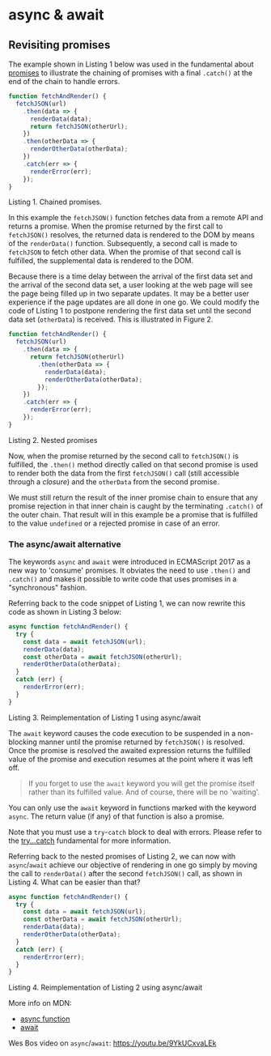 # async & await

## Revisiting promises

The example shown in Listing 1 below was used in the fundamental about [promises](./promises.md) to illustrate the chaining of promises with a final `.catch()` at the end of the chain to handle errors.

```js
function fetchAndRender() {
  fetchJSON(url)
    .then(data => {
      renderData(data);
      return fetchJSON(otherUrl);
    })
    .then(otherData => {
      renderOtherData(otherData);
    })
    .catch(err => {
      renderError(err);
    });
}
```

Listing 1. Chained promises.

In this example the `fetchJSON()` function fetches data from a remote API and returns a promise. When the promise returned by the first call to `fetchJSON()` resolves, the returned data is rendered to the DOM by means of the `renderData()` function. Subsequently, a second call is made to `fetchJSON` to fetch other data. When the promise of that second call is fulfilled, the supplemental data is rendered to the DOM.

Because there is a time delay between the arrival of the first data set and the arrival of the second data set, a user looking at the web page will see the page being filled up in two separate updates. It may be a better user experience if the page updates are all done in one go. We could modify the code of Listing 1 to postpone rendering the first data set until the second data set (`otherData`) is received. This is illustrated in Figure 2.

```js
function fetchAndRender() {
  fetchJSON(url)
    .then(data => {
      return fetchJSON(otherUrl)
        .then(otherData => {
          renderData(data);
          renderOtherData(otherData);
        });
    })
    .catch(err => {
      renderError(err);
    });
}
```

Listing 2. Nested promises

Now, when the promise returned by the second call to `fetchJSON()` is fulfilled, the `.then()` method directly called on that second promise is used to render both the data from the first `fetchJSON()` call (still accessible through a _closure_) and the `otherData` from the second promise.

We must still return the result of the inner promise chain to ensure that any promise rejection in that inner chain is caught by the terminating `.catch()` of the outer chain. That result will in this example be a promise that is fulfilled to the value `undefined` or a rejected promise in case of an error.


### The async/await alternative

The keywords `async` and `await` were introduced in ECMAScript 2017 as a new way to 'consume' promises. It obviates the need to use `.then()` and `.catch()` and makes it possible to write code that uses promises in a "synchronous" fashion.

Referring back to the code snippet of Listing 1, we can now rewrite this code as shown in Listing 3 below:

```js
async function fetchAndRender() {
  try {
    const data = await fetchJSON(url);
    renderData(data);
    const otherData = await fetchJSON(otherUrl);
    renderOtherData(otherData);
  }
  catch (err) {
    renderError(err);
  }
}
```

Listing 3. Reimplementation of Listing 1 using async/await

The `await` keyword causes the code execution to be suspended in a non-blocking manner until the promise returned by `fetchJSON()` is resolved. Once the promise is resolved the awaited expression returns the fulfilled value of the promise and execution resumes at the point where it was left off.

> If you forget to use the `await` keyword you will get the promise itself rather than its fulfilled value. And of course, there will be no 'waiting'.

You can only use the `await` keyword in functions marked with the keyword `async`. The return value (if any) of that function is also a promise.

Note that you must use a `try`-`catch` block to deal with errors. Please refer to the [try...catch](./try_catch.md) fundamental for more information.

Referring back to the nested promises of Listing 2, we can now with `async`/`await` achieve our objective of rendering in one go simply by moving the call to `renderData()` after the second `fetchJSON()` call, as shown in Listing 4. What can be easier than that?

```js
async function fetchAndRender() {
  try {
    const data = await fetchJSON(url);
    const otherData = await fetchJSON(otherUrl);
    renderData(data);
    renderOtherData(otherData);
  }
  catch (err) {
    renderError(err);
  }
}
```

Listing 4. Reimplementation of Listing 2 using async/await

More info on MDN:

- [async function](https://developer.mozilla.org/en-US/docs/Web/JavaScript/Reference/Statements/async_function)
- [await](https://developer.mozilla.org/en-US/docs/Web/JavaScript/Reference/Operators/await)

Wes Bos video on `async`/`await`: https://youtu.be/9YkUCxvaLEk

